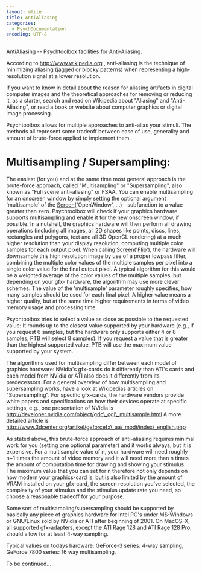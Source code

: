 ```yaml
---
layout: mfile
title: AntiAliasing
categories:
  - PsychDocumentation
encoding: UTF-8
---
```


AntiAliasing -- Psychtoolbox facilities for Anti-Aliasing.

According to http://www.wikipedia.org , anti-aliasing is the
technique of minimizing aliasing (jagged or blocky patterns)
when representing a high-resolution signal at a lower resolution.

If you want to know in detail about the reason for aliasing artifacts
in digital computer images and the theoretical approaches for removing
or reducing it, as a starter, search and read on Wikipedia about "Aliasing"
and "Anti-Aliasing", or read a book or website about computer graphics
or digital image processing.

Psychtoolbox allows for multiple approaches to anti-alias your stimuli.
The methods all represent some tradeoff between ease of use, generality
and amount of brute-force applied to implement them.

# Multisampling / Supersampling:

The easiest (for you) and at the same time most general approach is the
brute-force approach, called "Multisampling" or "Supersampling", also
known as "Full scene anti-aliasing" or FSAA. You can enable multisampling
for an onscreen window by simply setting the optional argument 'multisample'
of the [Screen](/docs/Screen)('OpenWindow', ...) - subfunction to a value greater than zero.
Psychtoolbox will check if your graphics hardware supports multisampling and
enable it for the new onscreen window, if possible. In a nutshell, the graphics
hardware will then perform all drawing operations (including all images, all 2D shapes
like points, discs, lines, rectangles and polygons, text and all 3D OpenGL rendering)
at a much higher resolution than your display resolution, computing multiple color
samples for each output pixel. When calling [Screen](/docs/Screen)('[Flip](/docs/Flip)'), the hardware will
downsample this high resolution image by use of a proper lowpass filter, combining
the multiple color values of the multiple samples per pixel into a single color
value for the final output pixel. A typical algorithm for this would be a weighted
average of the color values of the multiple samples, but depending on your gfx-
hardware, the algorithm may use more clever schemes. The value of the 'multisample'
parameter roughly specifies, how many samples should be used for each final pixel.
A higher value means a higher quality, but at the same time higher requirements in
terms of video memory usage and processing time.

Psychtoolbox tries to select a value as close as possible to the requested value: It
rounds up to the closest value supported by your hardware (e.g., if you request 6
samples, but the hardware only supports either 4 or 8 samples, PTB will select 8
samples). If you request a value that is greater than the highest supported value,
PTB will use the maximum value supported by your system.

The algorithms used for multisampling differ between each model of graphics hardware:
NVidia's gfx-cards do it differently than ATI's cards and each model from NVidia or
ATI also does it differently from its predecessors. For a general overview of how
multisampling and supersampling works, have a look at Wikipedias articles on
"Supersampling". For specific gfx-cards, the hardware vendors provide white papers
and specifications on how their devices operate at specific settings, e.g., one
presentation of NVidia is http://developer.nvidia.com/object/gdc\_ogl\_multisample.html
A more detailed article is http://www.3dcenter.org/artikel/geforcefx\_aa\_modi/index\_english.php

As stated above, this brute-force approach of anti-aliasing requires minimal
work for you (setting one optional parameter) and it works always, but it is
expensive. For a multisample value of n, your hardware will need roughly n+1 times
the amount of video memory and it will need more than n times the amount of computation
time for drawing and showing your stimulus. The maximum value that you can set for n
therefore not only depends on how modern your graphics-card is, but is also limited
by the amount of VRAM installed on your gfx-card, the screen resolution you've selected,
the complexity of your stimulus and the stimulus update rate you need, so choose a
reasonable tradeoff for your purpose.

Some sort of multisampling/supersampling should be supported by basically any piece
of graphics hardware for Intel PC's under M$-Windows or GNU/Linux sold by NVidia or ATI
after beginning of 2001. On MacOS-X, all supported gfx-adapters, except the ATI Rage 128
and ATI Rage 128 Pro, should allow for at least 4-way sampling.

Typical values on todays hardware: GeForce-3 series: 4-way sampling,
GeForce 7800 series: 16 way multisampling.

To be continued...